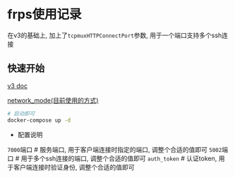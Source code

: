 # frps使用记录

在v3的基础上, 加上了`tcpmuxHTTPConnectPort`参数, 用于一个端口支持多个ssh连接

## 快速开始

[v3 doc](https://github.com/183461750/doc-record/blob/main/docs/docker/dev_utls/dev-container/remote-ssh/frp/server/v3/doc.md)

[network_mode(目前使用的方式)](https://github.com/183461750/doc-record/blob/main/docs/docker/dev_utls/dev-container/remote-ssh/frp/server/v4/simple/network_mode/docker-compose.yml)

```bash
# 启动即可
docker-compose up -d
```

- 配置说明

`7000`端口 # 服务端口, 用于客户端连接时指定的端口, 调整个合适的值即可
`5002`端口 # 用于多个ssh连接的端口, 调整个合适的值即可
`auth_token` # 认证token, 用于客户端连接时验证身份, 调整个合适的值即可
